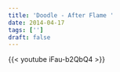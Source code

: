 ```yaml
---
title: 'Doodle - After Flame '
date: 2014-04-17
tags: ['']
draft: false
---
```

{{< youtube iFau-b2QbQ4 >}}

